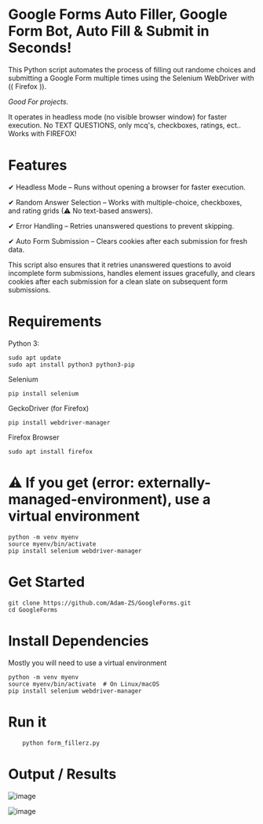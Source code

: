 # Google Forms Auto Filler, Google Form Bot, Auto Fill & Submit in Seconds!

This Python script automates the process of filling out randome choices and submitting a Google Form multiple times using the Selenium WebDriver with (( Firefox )). 

*Good For projects.*

It operates in headless mode (no visible browser window) for faster execution. 
No TEXT QUESTIONS, only mcq's, checkboxes, ratings, ect..
Works with FIREFOX!

# Features
✔ Headless Mode – Runs without opening a browser for faster execution.

✔ Random Answer Selection – Works with multiple-choice, checkboxes, and rating grids (⚠ No text-based answers).

✔ Error Handling – Retries unanswered questions to prevent skipping.

✔ Auto Form Submission – Clears cookies after each submission for fresh data.



This script also ensures that it retries unanswered questions to avoid incomplete form submissions, handles element issues gracefully, and clears cookies after each submission for a clean slate on subsequent form submissions.

# Requirements


Python 3:

    sudo apt update
    sudo apt install python3 python3-pip

Selenium

    pip install selenium

GeckoDriver (for Firefox)
    
    pip install webdriver-manager

Firefox Browser

    sudo apt install firefox
# ⚠ If you get (error: externally-managed-environment), use a virtual environment

    python -m venv myenv  
    source myenv/bin/activate  
    pip install selenium webdriver-manager  


# Get Started
    git clone https://github.com/Adam-ZS/GoogleForms.git
    cd GoogleForms

    
# Install Dependencies

Mostly you will need to use a virtual environment

    python -m venv myenv
    source myenv/bin/activate  # On Linux/macOS
    pip install selenium webdriver-manager

# Run it
        python form_fillerz.py

        
# Output / Results
![image](https://github.com/user-attachments/assets/f852cf29-6d36-4b78-bf00-707e83cd5f11)

![image](https://github.com/user-attachments/assets/bbac95f2-fcf0-43b5-aaf3-acf8f51503ac)

